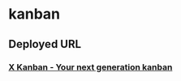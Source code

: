 # kanban

## Deployed URL

### [X Kanban - Your next generation kanban](https://x-kanban.firebaseapp.com/)
